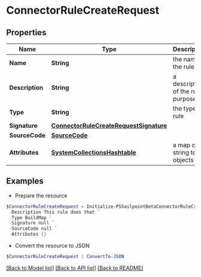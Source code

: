 # ConnectorRuleCreateRequest
## Properties

Name | Type | Description | Notes
------------ | ------------- | ------------- | -------------
**Name** | **String** | the name of the rule | 
**Description** | **String** | a description of the rule&#39;s purpose | [optional] 
**Type** | **String** | the type of rule | 
**Signature** | [**ConnectorRuleCreateRequestSignature**](ConnectorRuleCreateRequestSignature.md) |  | [optional] 
**SourceCode** | [**SourceCode**](SourceCode.md) |  | 
**Attributes** | [**SystemCollectionsHashtable**](.md) | a map of string to objects | [optional] 

## Examples

- Prepare the resource
```powershell
$ConnectorRuleCreateRequest = Initialize-PSSailpointBetaConnectorRuleCreateRequest  -Name WebServiceBeforeOperationRule `
 -Description This rule does that `
 -Type BuildMap `
 -Signature null `
 -SourceCode null `
 -Attributes {}
```

- Convert the resource to JSON
```powershell
$ConnectorRuleCreateRequest | ConvertTo-JSON
```

[[Back to Model list]](../README.md#documentation-for-models) [[Back to API list]](../README.md#documentation-for-api-endpoints) [[Back to README]](../README.md)

